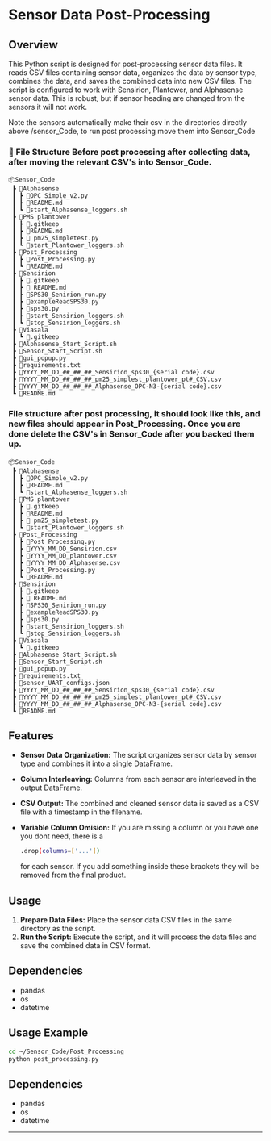 # Sensor Data Post-Processing

## Overview

This Python script is designed for post-processing sensor data files. It reads CSV files containing sensor data, organizes the data by sensor type, combines the data, and saves the combined data into new CSV files. The script is configured to work with Sensirion, Plantower, and Alphasense sensor data.
This is robust, but if sensor heading are changed from the sensors it will not work.

Note the sensors automatically make their csv in the directories directly above /sensor_Code, to run post processing move them into Sensor_Code


### 📝 File Structure Before post processing after collecting data, after moving the relevant CSV's into Sensor_Code.

```text
📦Sensor_Code
 ┣ 📂Alphasense                        
 ┃ ┣ 📄OPC_Simple_v2.py
 ┃ ┣ 📄README.md
 ┃ ┗ 📄start_Alphasense_loggers.sh
 ┣ 📂PMS plantower
 ┃ ┣ 📄.gitkeep
 ┃ ┣ 📄README.md
 ┃ ┣ 📄 pm25_simpletest.py
 ┃ ┗ 📄start_Plantower_loggers.sh
 ┣ 📂Post_Processing
 ┃ ┣ 📄Post_Processing.py
 ┃ ┗ 📄README.md
 ┣ 📂Sensirion
 ┃ ┣ 📄.gitkeep
 ┃ ┣ 📄 README.md
 ┃ ┣ 📄SPS30_Senirion_run.py
 ┃ ┣ 📄exampleReadSPS30.py
 ┃ ┣ 📄sps30.py
 ┃ ┣ 📄start_Sensirion_loggers.sh
 ┃ ┗ 📄stop_Sensirion_loggers.sh
 ┣ 📂Viasala
 ┃ ┗ 📄.gitkeep
 ┣ 📄Alphasense_Start_Script.sh
 ┣ 📄Sensor_Start_Script.sh
 ┣ 📄gui_popup.py
 ┣ 📄requirements.txt
 ┣ 📄YYYY_MM_DD_##_##_##_Sensirion_sps30_{serial code}.csv
 ┣ 📄YYYY_MM_DD_##_##_##_pm25_simplest_plantower_pt#_CSV.csv
 ┣ 📄YYYY_MM_DD_##_##_##_Alphasense_OPC-N3-{serial code}.csv
 ┗ 📄README.md
```

### File structure after post processing, it should look like this, and new files should appear in Post_Processing. Once you are done delete the CSV's in Sensor_Code after you backed them up.

```text
📦Sensor_Code
 ┣ 📂Alphasense                         
 ┃ ┣ 📄OPC_Simple_v2.py
 ┃ ┣ 📄README.md
 ┃ ┗ 📄start_Alphasense_loggers.sh
 ┣ 📂PMS plantower
 ┃ ┣ 📄.gitkeep
 ┃ ┣ 📄README.md
 ┃ ┣ 📄 pm25_simpletest.py
 ┃ ┗ 📄start_Plantower_loggers.sh
 ┣ 📂Post_Processing
 ┃ ┣ 📄Post_Processing.py
 ┃ ┣ 📄YYYY_MM_DD_Sensirion.csv
 ┃ ┣ 📄YYYY_MM_DD_plantower.csv
 ┃ ┣ 📄YYYY_MM_DD_Alphasense.csv
 ┃ ┣ 📄Post_Processing.py
 ┃ ┗ 📄README.md
 ┣ 📂Sensirion
 ┃ ┣ 📄.gitkeep
 ┃ ┣ 📄 README.md
 ┃ ┣ 📄SPS30_Senirion_run.py
 ┃ ┣ 📄exampleReadSPS30.py
 ┃ ┣ 📄sps30.py
 ┃ ┣ 📄start_Sensirion_loggers.sh
 ┃ ┗ 📄stop_Sensirion_loggers.sh
 ┣ 📂Viasala
 ┃ ┗ 📄.gitkeep
 ┣ 📄Alphasense_Start_Script.sh
 ┣ 📄Sensor_Start_Script.sh
 ┣ 📄gui_popup.py
 ┣ 📄requirements.txt
 ┣ 📄sensor_UART_configs.json
 ┣ 📄YYYY_MM_DD_##_##_##_Sensirion_sps30_{serial code}.csv
 ┣ 📄YYYY_MM_DD_##_##_##_pm25_simplest_plantower_pt#_CSV.csv
 ┣ 📄YYYY_MM_DD_##_##_##_Alphasense_OPC-N3-{serial code}.csv
 ┗ 📄README.md
```





## Features

- **Sensor Data Organization:** The script organizes sensor data by sensor type and combines it into a single DataFrame.
- **Column Interleaving:** Columns from each sensor are interleaved in the output DataFrame.
- **CSV Output:** The combined and cleaned sensor data is saved as a CSV file with a timestamp in the filename.
- **Variable Column Omision:** If you are missing a column or you have one you dont need, there is a
  ```bash
  .drop(columns=['...'])
  ```

   for each sensor. If you add something inside these brackets they will be removed from the final product.

## Usage

1. **Prepare Data Files:** Place the sensor data CSV files in the same directory as the script.
2. **Run the Script:** Execute the script, and it will process the data files and save the combined data in CSV format.

## Dependencies

- pandas
- os
- datetime

## Usage Example

```bash
cd ~/Sensor_Code/Post_Processing
python post_processing.py 
```
## Dependencies

- pandas
- os
- datetime

---
